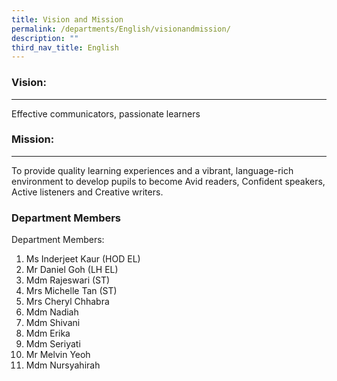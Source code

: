 ```yaml
---
title: Vision and Mission
permalink: /departments/English/visionandmission/
description: ""
third_nav_title: English
---
```

### Vision:
-------

Effective communicators, passionate learners


### Mission:
--------

To provide quality learning experiences and a vibrant, language-rich environment to develop pupils to become Avid readers, Confident speakers, Active listeners and Creative writers.

### Department Members
Department Members:
1. Ms Inderjeet Kaur (HOD EL)
2. Mr Daniel Goh (LH EL)
3. Mdm Rajeswari (ST)
4. Mrs Michelle Tan (ST)
5. Mrs Cheryl Chhabra
6. Mdm Nadiah
7. Mdm Shivani
8. Mdm Erika
9. Mdm Seriyati
10. Mr Melvin Yeoh
11. Mdm Nursyahirah

